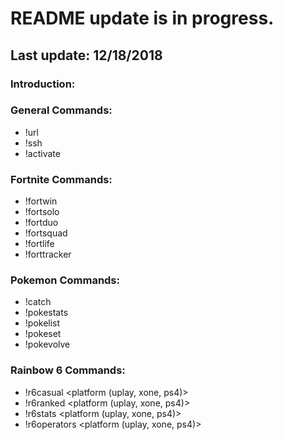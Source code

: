 # README update is in progress.
## Last update: 12/18/2018

### Introduction:

### General Commands:
- !url
- !ssh
- !activate
  
### Fortnite Commands:
- !fortwin <username> <platform>
- !fortsolo <username> <platform>
- !fortduo <username> <platform>
- !fortsquad <username> <platform>
- !fortlife <username> <platform>
- !forttracker
  
### Pokemon Commands:
- !catch
- !pokestats
- !pokelist
- !pokeset <pokemon number>
- !pokevolve
  
### Rainbow 6 Commands:
- !r6casual <username> <platform (uplay, xone, ps4)>
- !r6ranked <username> <platform (uplay, xone, ps4)>
- !r6stats <username> <platform (uplay, xone, ps4)>
- !r6operators <username> <operator name> <platform (uplay, xone, ps4)>
